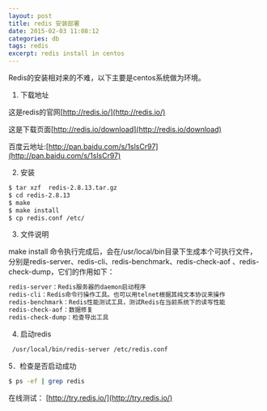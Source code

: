 ```yaml
---
layout: post
title: redis 安装部署
date: 2015-02-03 11:08:12
categories: db
tags: redis
excerpt: redis install in centos
---
```

 

Redis的安装相对来的不难，以下主要是centos系统做为环境。

1. 下载地址

这是redis的官网[http://redis.io/](http://redis.io/)

这是下载页面[http://redis.io/download](http://redis.io/download)

百度云地址:[http://pan.baidu.com/s/1slsCr97](http://pan.baidu.com/s/1slsCr97)

2. 安装

```sh
$ tar xzf  redis-2.8.13.tar.gz
$ cd redis-2.8.13
$ make
$ make install
$ cp redis.conf /etc/
```

3. 文件说明

make install 命令执行完成后，会在/usr/local/bin目录下生成本个可执行文件，分别是redis-server、redis-cli、redis-benchmark、redis-check-aof 、redis-check-dump，它们的作用如下：

```sh
redis-server：Redis服务器的daemon启动程序
redis-cli：Redis命令行操作工具。也可以用telnet根据其纯文本协议来操作
redis-benchmark：Redis性能测试工具，测试Redis在当前系统下的读写性能
redis-check-aof：数据修复
redis-check-dump：检查导出工具
```

4. 启动redis

```sh
 /usr/local/bin/redis-server /etc/redis.conf
````

5．检查是否启动成功

```sh 
$ ps -ef | grep redis
```

在线测试： [http://try.redis.io/](http://try.redis.io/)